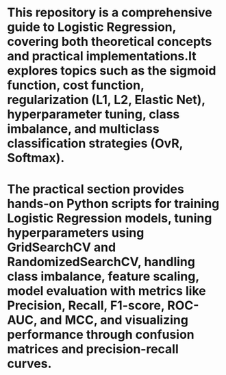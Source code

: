 # This repository is a comprehensive guide to Logistic Regression, covering both theoretical concepts and practical implementations.It explores topics such as the sigmoid function, cost function, regularization (L1, L2, Elastic Net), hyperparameter tuning, class imbalance, and multiclass classification strategies (OvR, Softmax).
# The practical section provides hands-on Python scripts for training Logistic Regression models, tuning hyperparameters using GridSearchCV and RandomizedSearchCV, handling class imbalance, feature scaling, model evaluation with metrics like Precision, Recall, F1-score, ROC-AUC, and MCC, and visualizing performance through confusion matrices and precision-recall curves.
